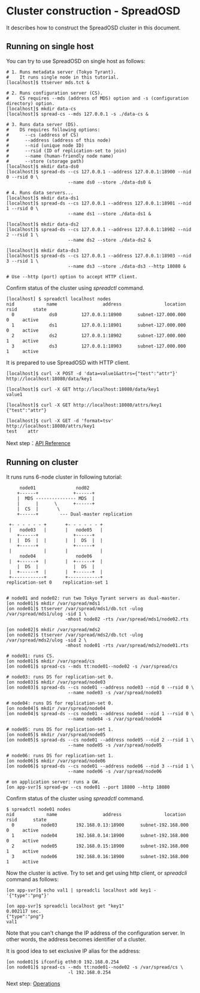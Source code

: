 Cluster construction - SpreadOSD
================================

It describes how to construct the SpreadOSD cluster in this document.

## Running on single host

You can try to use SpreadOSD on single host as follows:

    # 1. Runs metadata server (Tokyo Tyrant).
    #    It runs single node in this tutorial.
    [localhost]$ ttserver mds.tct &
    
    # 2. Runs configuration server (CS).
    #    CS requires --mds (address of MDS) option and -s (configuration directory) option.
    [localhost]$ mkdir data-cs
    [localhost]$ spread-cs --mds 127.0.0.1 -s ./data-cs &
    
    # 3. Runs data server (DS).
    #    DS requires following options:
    #      --cs (address of CS)
    #      --address (address of this node)
    #      --nid (unique node ID)
    #      --rsid (ID of replication-set to join)
    #      --name (human-friendly node name)
    #      --store (storage path)
    [localhost]$ mkdir data-ds0
    [localhost]$ spread-ds --cs 127.0.0.1 --address 127.0.0.1:18900 --nid 0 --rsid 0 \
                           --name ds0 --store ./data-ds0 &
    
    # 4. Runs data servers...
    [localhost]$ mkdir data-ds1
    [localhost]$ spread-ds --cs 127.0.0.1 --address 127.0.0.1:18901 --nid 1 --rsid 0 \
                           --name ds1 --store ./data-ds1 &
    
    [localhost]$ mkdir data-ds2
    [localhost]$ spread-ds --cs 127.0.0.1 --address 127.0.0.1:18902 --nid 2 --rsid 1 \
                           --name ds2 --store ./data-ds2 &
    
    [localhost]$ mkdir data-ds3
    [localhost]$ spread-ds --cs 127.0.0.1 --address 127.0.0.1:18903 --nid 3 --rsid 1 \
                           --name ds3 --store ./data-ds3 --http 18080 &
    
    # Use --http (port) option to accept HTTP client.

Confirm status of the cluster using *spreadctl* command.

    [localhost] $ spreadctl localhost nodes
    nid            name                 address                location    rsid      state
      0             ds0         127.0.0.1:18900      subnet-127.000.000       0     active
      1             ds1         127.0.0.1:18901      subnet-127.000.000       0     active
      2             ds2         127.0.0.1:18902      subnet-127.000.000       1     active
      3             ds3         127.0.0.1:18903      subnet-127.000.000       1     active

It is prepared to use SpreadOSD with HTTP client.

    [localhost]$ curl -X POST -d 'data=value1&attrs={"test":"attr"}' http://localhost:18080/data/key1
    
    [localhost]$ curl -X GET http://localhost:18080/data/key1
    value1
    
    [localhost]$ curl -X GET http://localhost:18080/attrs/key1
    {"test":"attr"}
    
    [localhost]$ curl -X GET -d 'format=tsv' http://localhost:18080/attrs/key1
    test	attr

Next step：[API Reference](api.md)


## Running on cluster

It runs runs 6-node cluster in following tutorial:

         node01               nod02
        +------+             +------+
        |  MDS --------------- MDS  |
        |      |      \      +------+
        |  CS  |       \
        +------+        --- Dual-master replication
    
     +- - - - - - +       +- - - - - - +
     |   node03   |       |   node05   |
        +------+             +------+
     |  |  DS  |  |       |  |  DS  |  |
        +------+             +------+   
     |            |       |            |
         node04               node06    
     |  +------+  |       |  +------+  |
        |  DS  |             |  DS  |   
     |  +------+  |       |  +------+  |
     +------------+       +------------+
    replication-set 0    replication-set 1


    # node01 and node02: run two Tokyo Tyrant servers as dual-master.
    [on node01]$ mkdir /var/spread/mds1
    [on node01]$ ttserver /var/spread/mds1/db.tct -ulog /var/spread/mds1/ulog -sid 1 \
                          -mhost node02 -rts /var/spread/mds1/node02.rts
    
    [on node02]$ mkdir /var/spread/mds2
    [on node02]$ ttserver /var/spread/mds2/db.tct -ulog /var/spread/mds2/ulog -sid 2 \
                          -mhost node01 -rts /var/spread/mds2/node01.rts
    
    # node01: runs CS.
    [on node01]$ mkdir /var/spread/cs
    [on node01]$ spread-cs --mds tt:node01--node02 -s /var/spread/cs
    
    # node03: runs DS for replication-set 0.
    [on node03]$ mkdir /var/spread/node03
    [on node03]$ spread-ds --cs node01 --address node03 --nid 0 --rsid 0 \
                           --name node03 -s /var/spread/node03
    
    # node04: runs DS for replication-set 0.
    [on node04]$ mkdir /var/spread/node04
    [on node04]$ spread-ds --cs node01 --address node04 --nid 1 --rsid 0 \
                           --name node04 -s /var/spread/node04
    
    # node05: runs DS for replication-set 1.
    [on node05]$ mkdir /var/spread/node05
    [on node05]$ spread-ds --cs node01 --address node05 --nid 2 --rsid 1 \
                           --name node05 -s /var/spread/node05
    
    # node06: runs DS for replication-set 1.
    [on node06]$ mkdir /var/spread/node06
    [on node06]$ spread-ds --cs node01 --address node06 --nid 3 --rsid 1 \
                           --name node06 -s /var/spread/node06
    
    # on application server: runs a GW.
    [on app-svr]$ spread-gw --cs node01 --port 18800 --http 18080

Confirm status of the cluster using *spreadctl* command.

    $ spreadctl node01 nodes
    nid            name                 address                location    rsid      state
      0          node03       192.168.0.13:18900      subnet-192.168.000       0     active
      1          node04       192.168.0.14:18900      subnet-192.168.000       0     active
      2          node05       192.168.0.15:18900      subnet-192.168.000       1     active
      3          node06       192.168.0.16:18900      subnet-192.168.000       1     active

Now the cluster is active. Try to set and get using http client, or *spreadcli* command as follows:

    [on app-svr]$ echo val1 | spreadcli localhost add key1 - '{"type":"png"}'
    
    [on app-svr]$ spreadcli localhost get "key1"
    0.002117 sec.
    {"type":"png"}
    val1

Note that you can't change the IP address of the configuration server.
In other words, the address becomes identifier of a cluster.

It is good idea to set exclusive IP alias for the address:

    [on node01]$ ifconfig eth0:0 192.168.0.254
    [on node01]$ spread-cs --mds tt:node01--node02 -s /var/spread/cs \
                           -l 192.168.0.254

Next step: [Operations](operation.md)

